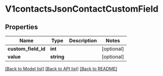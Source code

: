 # V1contactsJsonContactCustomField

## Properties
Name | Type | Description | Notes
------------ | ------------- | ------------- | -------------
**custom_field_id** | **int** |  | [optional] 
**value** | **string** |  | [optional] 

[[Back to Model list]](../README.md#documentation-for-models) [[Back to API list]](../README.md#documentation-for-api-endpoints) [[Back to README]](../README.md)


